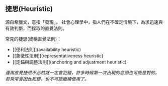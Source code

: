 ## 捷思(Heuristic)
源自希臘文，意指「發現」。
社會心理學中，指人們在不確定情境下，為求迅速與有效判斷，而採取的直覺法則。

常見的捷思(或稱直覺法則)：
* [[便利法則]](availability heuristic)
* [[象徵性法則]](representativeness heuristic)
* [[定錨與調整法則]](anchoring and adjustment heuristic)

*運用直覺捷思不必然就一定會犯錯，許多時候第一次出現的念頭也可能是對的。*
*若常常會因此犯錯，也不可能繼續使用了。*